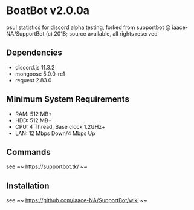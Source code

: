 # BoatBot v2.0.0a
osu! statistics for discord
alpha testing, forked from supportbot @ iaace-NA/SupportBot
(c) 2018; source available, all rights reserved

## Dependencies
- discord.js 11.3.2
- mongoose 5.0.0-rc1
- request 2.83.0
## Minimum System Requirements
- RAM: 512 MB+
- HDD: 512 MB+
- CPU: 4 Thread, Base clock 1.2GHz+
- LAN: 12 Mbps Down/4 Mbps Up
## Commands
see ~~ https://supportbot.tk/ ~~
## Installation
see ~~ https://github.com/iaace-NA/SupportBot/wiki ~~
